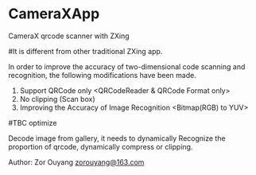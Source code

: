 # CameraXApp
CameraX qrcode scanner with ZXing

#It is different from other traditional ZXing app.

In order to improve the accuracy of two-dimensional code scanning and recognition,
the following modifications have been made.

1. Support QRCode only <QRCodeReader & QRCode Format only>
2. No clipping (Scan box)
3. Improving the Accuracy of Image Recognition <Bitmap(RGB) to YUV>


#TBC optimize

Decode image from gallery, it needs to dynamically Recognize the proportion of qrcode, dynamically compress or clipping.

Author: Zor Ouyang <zorouyang@163.com>